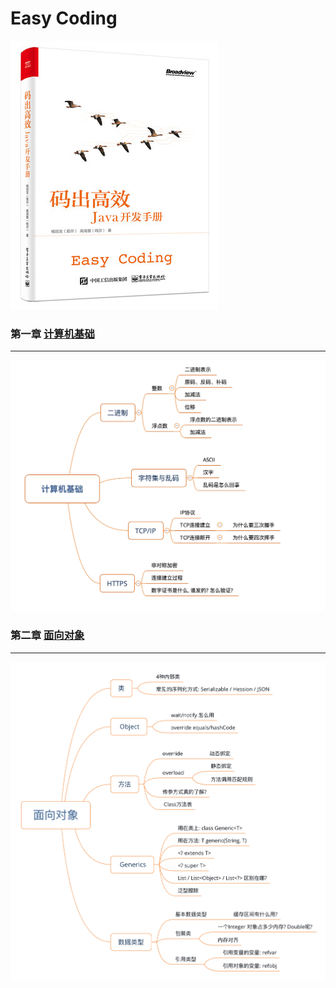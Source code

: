 # Easy Coding

![封面](./notes/cover.jpg)


### 第一章 [计算机基础](./notes/ch01.md)
---
![大纲](./notes/CH01-guideline.png)


### 第二章 [面向对象](./notes/ch02.md)
---
![大纲](./notes/CH02-guideline.png)
